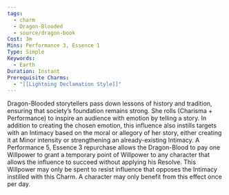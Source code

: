 ```yaml
---
tags:
  - charm
  - Dragon-Blooded
  - source/dragon-book
Cost: 3m
Mins: Performance 3, Essence 1
Type: Simple
Keywords:
  - Earth
Duration: Instant
Prerequisite Charms:
  - "[[Lightning Declamation Style]]"
---
```

Dragon-Blooded storytellers pass down lessons of history and tradition, ensuring that society’s foundation remains strong. She rolls (Charisma + Performance) to inspire an audience with emotion by telling a story. In addition to creating the chosen emotion, this influence also instills targets with an Intimacy based on the moral or allegory of her story, either creating it at Minor intensity or strengthening an already-existing Intimacy. A Performance 5, Essence 3 repurchase allows the Dragon-Blood to pay one Willpower to grant a temporary point of Willpower to any character that allows the influence to succeed without applying his Resolve. This Willpower may only be spent to resist influence that opposes the Intimacy instilled with this Charm. A character may only benefit from this effect once per day.